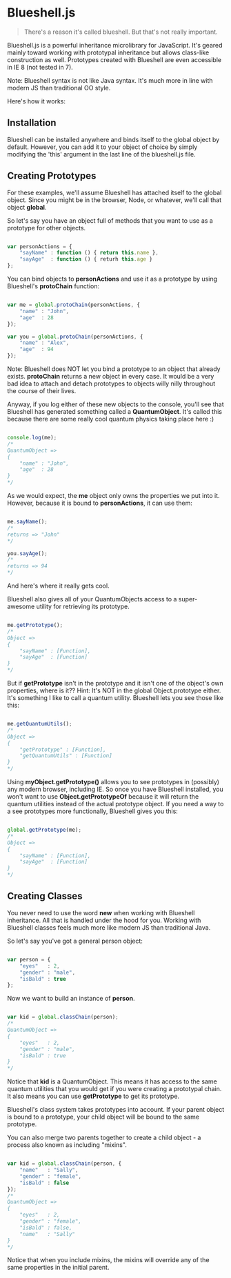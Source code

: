 # Blueshell.js #

> There's a reason it's called blueshell.  But that's not really important.

Blueshell.js is a powerful inheritance microlibrary for JavaScript.  It's geared mainly toward working with
prototypal inheritance but allows class-like construction as well.  Prototypes created with Blueshell are
even accessible in IE 8 (not tested in 7).

Note: Blueshell syntax is not like Java syntax.  It's much more in line with modern JS than traditional OO style.

Here's how it works:

## Installation ##

Blueshell can be installed anywhere and binds itself to the global object by default.  However, you can add it to
your object of choice by simply modifying the 'this' argument in the last line of the blueshell.js file.

## Creating Prototypes ##

For these examples, we'll assume Blueshell has attached itself to the global object.  Since you might be in the
browser, Node, or whatever, we'll call that object **global**.

So let's say you have an object full of methods that you want to use as a prototype for other objects.

```javascript

var personActions = {
    "sayName" : function () { return this.name },
    "sayAge"  : function () { returh this.age }
};

```

You can bind objects to **personActions** and use it as a prototype by using Blueshell's **protoChain** function:

```javascript

var me = global.protoChain(personActions, {
    "name" : "John",
    "age"  : 28
});

var you = global.protoChain(personActions, {
    "name" : "Alex",
    "age"  : 94
});

```

Note:  Blueshell does NOT let you bind a prototype to an object that already exists.  **protoChain** returns a new object in every case.  It would be a very bad idea to attach and detach prototypes to objects willy nilly throughout the course of their lives.

Anyway, if you log either of these new objects to the console, you'll see that Blueshell has generated something
called a **QuantumObject**.  It's called this because there are some really cool quantum physics taking place here :)

```javascript

console.log(me);
/*
QuantumObject =>
{
    "name" : "John",
    "age"  : 28
}
*/

```

As we would expect, the **me** object only owns the properties we put into it.  However, because it is bound to
**personActions**, it can use them:

```javascript

me.sayName();
/*
returns => "John"
*/

you.sayAge();
/*
returns => 94
*/

```

And here's where it really gets cool.

Blueshell also gives all of your QuantumObjects access to a super-awesome utility for retrieving its prototype.

```javascript

me.getPrototype();
/*
Object =>
{
    "sayName" : [Function],
    "sayAge"  : [Function]
}
*/

```

But if **getPrototype** isn't in the prototype and it isn't one of the object's own properties, where is it??  Hint:  It's NOT in the global Object.prototype either.  It's something I like to call a quantum utility.  Blueshell lets you see those like this:

```javascript

me.getQuantumUtils();
/*
Object =>
{
    "getPrototype" : [Function],
    "getQuantumUtils" : [Function]
}
*/

```

Using **myObject.getPrototype()** allows you to see prototypes in (possibly) any modern browser, including IE.  So once you have Blueshell installed, you won't want to use **Object.getPrototypeOf** because it will return the quantum utilities instead of the actual prototype object.  If you need a way to a see prototypes more functionally, Blueshell gives you this:

```javascript

global.getPrototype(me);
/*
Object =>
{
    "sayName" : [Function],
    "sayAge"  : [Function]
}
*/

```

## Creating Classes ##

You never need to use the word **new** when working with Blueshell inheritance.  All that is handled under the hood
for you.  Working with Blueshell classes feels much more like modern JS than traditional Java.

So let's say you've got a general person object:

```javascript

var person = {
    "eyes"   : 2,
    "gender" : "male",
    "isBald" : true
};

```

Now we want to build an instance of **person**.

```javascript

var kid = global.classChain(person);
/*
QuantumObject =>
{
    "eyes"   : 2,
    "gender" : "male",
    "isBald" : true
}
*/

```

Notice that **kid** is a QuantumObject.  This means it has access to the same quantum utilities that you would
get if you were creating a prototypal chain.  It also means you can use **getPrototype** to get its prototype.

Blueshell's class system takes prototypes into account.  If your parent object is bound to a prototype, your child
object will be bound to the same prototype.

You can also merge two parents together to create a child object - a process also known as including "mixins".

```javascript

var kid = global.classChain(person, {
    "name"   : "Sally",
    "gender" : "female",
    "isBald" : false
});
/*
QuantumObject =>
{
    "eyes"   : 2,
    "gender" : "female",
    "isBald" : false,
    "name"   : "Sally"
}
*/

```

Notice that when you include mixins, the mixins will override any of the same properties in the initial parent.